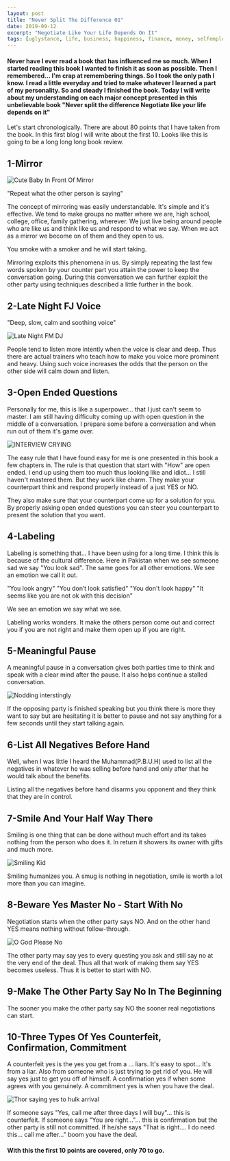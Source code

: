 ```yaml
---
layout: post
title: "Never Split The Difference 01"
date: 2019-09-12
excerpt: "Negotiate Like Your Life Depends On It"
tags: [uglystance, life, business, happiness, finance, money, selfemployed, failures, negotiation, spliting the difference, book review]
---
```


#### Never have I ever read a book that has influenced me so much. When I started reading this book I wanted to finish it as soon as possible. Then I remembered… I'm crap at remembering things. So I took the only path I know. I read a little everyday and tried to make whatever I learned a part of my personality. So and steady I finished the book. Today I will write about my understanding on each major concept presented in this unbelievable book "Never split the difference Negotiate like your life depends on it"

Let's start chronologically. There are about 80 points that I have taken from the book. In this first blog I will write about the first 10. Looks like this is going to be a long long long book review.

## 1-Mirror

![Cute Baby In Front Of Mirror](https://media.giphy.com/media/mWUuD8qPSi5B6/giphy.gif)

"Repeat what the other person is saying"

The concept of mirroring was easily understandable. It's simple and it's effective.
We tend to make groups no matter where we are, high school, college, office, family gathering, wherever. We just live being around people who are like us and think like us and respond to what we say. When we act as a mirror we become on of them and they open to us. 

You smoke with a smoker and he will start taking.

Mirroring exploits this phenomena in us. By simply repeating the last few words spoken by your counter part you attain the power to keep the conversation going. During this conversation we can further exploit the other party using techniques described a little further in the book.

## 2-Late Night FJ Voice
"Deep, slow, calm and soothing voice"

![Late Night FM DJ](https://media.giphy.com/media/Z4ITmGFsXV19C/giphy.gif)

People tend to listen more intently when the voice is clear and deep. Thus there are actual trainers who teach how to make you voice more prominent and heavy. Using such voice increases the odds that the person on the other side will calm down and listen.

## 3-Open Ended Questions
Personally for me, this is like a superpower… that I just can't seem to master. I am still having difficulty coming up with open question in the middle of a conversation. I prepare some before a conversation and when run out of them it's game over.

![INTERVIEW CRYING](https://media.giphy.com/media/6Q3M4BIK0lX44/giphy.gif)

The easy rule that I have found easy for me is one presented in this book a few chapters in. The rule is that question that start with "How"  are open ended. I end up using them too much thus looking like and idiot… I still haven't mastered them. But they work like charm. They make your counterpart think and respond properly instead of a just YES or NO.

They also make sure that your counterpart come up for a solution for you. By properly asking open ended questions you can steer you counterpart to present the solution that you want.

## 4-Labeling
Labeling is something that… I have been using for a long time. I think this is because of the cultural difference. Here in Pakistan when we see someone sad we say "You look sad". The same goes for all other emotions. We see an emotion we call it out.

"You look angry"
"You don’t look satisfied"
"You don't look happy"
"It seems like you are not ok with this decision"

We see an emotion we say what we see. 

Labeling works wonders. It make the others person come out and correct you if you are not right and make them open up if you are right. 

## 5-Meaningful Pause
A meaningful pause in a conversation gives both parties time to think and speak with a clear mind after the pause. It also helps continue a stalled conversation.

![Nodding interstingly](https://media.giphy.com/media/lp13ykLvrVZpPnH9zD/giphy.gif)

If the opposing party is finished speaking but you think there is more they want to say but are hesitating it is better to pause and not say anything for a few seconds until they start talking again. 

## 6-List All Negatives Before Hand
Well, when I was little I heard the Muhammad(P.B.U.H) used to list all the negatives in whatever he was selling before hand and only after that he would talk about the benefits. 

Listing all the negatives before hand disarms you opponent and they think that they are in control. 

## 7-Smile And Your Half Way There
Smiling is one thing that can be done without much effort and its takes nothing from the person who does it. In return it showers its owner with gifts and much more. 

![Smiling Kid](https://media.giphy.com/media/XbxZ41fWLeRECPsGIJ/giphy.gif)

Smiling humanizes you. A smug is nothing in negotiation, smile is worth a lot more than you can imagine. 

## 8-Beware Yes Master No - Start With No
Negotiation starts when the other party says NO. And on the other hand YES means nothing without follow-through.

![O God Please No](https://media.giphy.com/media/a5MbLFYonqYgg/giphy.gif)

The other party may say yes to every questing you ask and still say no at the very end of the deal. Thus all that work of making them say YES becomes useless. Thus it is better to start with NO.

## 9-Make The Other Party Say No In The Beginning
The sooner you make the other party say NO the sooner real negotiations can start.

## 10-Three Types Of Yes Counterfeit, Confirmation, Commitment
A counterfeit yes is the yes you get from a … liars. It's easy to spot… It's from a liar. Also from someone who is just trying to get rid of you. He will say yes just to get you off of himself. 
A confirmation yes if when some agrees with you genuinely. 
A commitment yes is when you have the deal.

![Thor saying yes to hulk arrival](https://media.giphy.com/media/ckeHl52mNtoq87veET/giphy.gif)

If someone says "Yes, call me after three days I will buy"… this is counterfeit.
If someone says "You are right…"… this is confirmation but the other party is still not committed.
If he/she says "That is right…. I do need this… call me after…" boom you have the deal. 

#### With this the first 10 points are covered, only 70 to go. 
